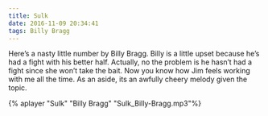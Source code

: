 ```yaml
---
title: Sulk
date: 2016-11-09 20:34:41
tags: Billy Bragg
---
```

Here’s a nasty little number by Billy Bragg. Billy is a little upset because he’s had a fight with his better half. Actually, no the problem is he hasn’t had a fight since she won’t take the bait. Now you know how Jim feels working with me all the time. As an aside, its an awfully cheery melody given the topic.

{% aplayer "Sulk" "Billy Bragg" "Sulk_Billy-Bragg.mp3"%}
